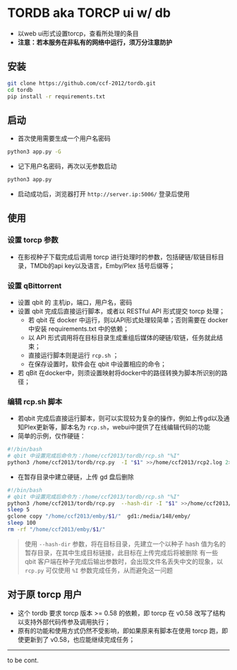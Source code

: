 # TORDB aka TORCP ui w/ db
* 以web ui形式设置torcp，查看所处理的条目
* **注意：若本服务在非私有的网络中运行，须万分注意防护**

## 安装
```sh
git clone https://github.com/ccf-2012/tordb.git
cd tordb
pip install -r requirements.txt
```

## 启动
* 首次使用需要生成一个用户名密码
```sh
python3 app.py -G
```
* 记下用户名密码，再次以无参数启动
```sh
python3 app.py
```
* 启动成功后，浏览器打开 `http://server.ip:5006/` 登录后使用

## 使用
### 设置 torcp 参数
* 在影视种子下载完成后调用 torcp 进行处理时的参数，包括硬链/软链目标目录，TMDb的api key以及语言，Emby/Plex 括号后缀等；

### 设置 qBittorrent 
* 设置 qbit 的 主机ip，端口，用户名，密码
* 设置 qbit 完成后直接运行脚本，或者以 RESTful API 形式提交 torcp 处理；
  * 若 qbit 在 docker 中运行，则以API形式处理较简单；否则需要在 docker 中安装 requirements.txt 中的依赖；
  * 以 API 形式调用将在目标目录生成重组后媒体的硬链/软链，任务就此结束；
  * 直接运行脚本则是运行 `rcp.sh` ；
  * 在保存设置时，软件会在 qbit 中设置相应的命令；
* 若 qBit 在docker中，则须设置映射将docker中的路径转换为脚本所识别的路径；

### 编辑 rcp.sh 脚本
* 若qbit 完成后直接运行脚本，则可以实现较为复杂的操作，例如上传gd以及通知Plex更新等，脚本名为 `rcp.sh`，webui中提供了在线编辑代码的功能
* 简单的示例，仅作硬链：
```sh
#!/bin/bash
# qbit 中设置完成后命令为：/home/ccf2013/tordb/rcp.sh "%I"
python3 /home/ccf2013/tordb/rcp.py  -I "$1" >>/home/ccf2013/rcp2.log 2>>/home/ccf2013/rcp2e.log
```

* 在暂存目录中建立硬链，上传 gd 盘后删除
```sh
#!/bin/bash
# qbit 中设置完成后命令为：/home/ccf2013/tordb/rcp.sh "%I"
python3 /home/ccf2013/tordb/rcp.py  --hash-dir -I "$1" >>/home/ccf2013/rcp2.log 2>>/home/ccf2013/rcp2e.log
sleep 5
gclone copy "/home/ccf2013/emby/$1/"  gd1:/media/148/emby/ 
sleep 100
rm -rf "/home/ccf2013/emby/$1/"
```
> 使用 `--hash-dir` 参数，将在目标目录，先建立一个以种子 hash 值为名的暂存目录，在其中生成目标链接，此目标在上传完成后将被删除
> 有一些 qbit 客户端在种子完成后输出参数时，会出现文件名丢失中文的现象，以 `rcp.py` 可仅使用 `%I` 参数完成任务，从而避免这一问题


## 对于原 torcp 用户
* 这个 tordb 要求 torcp 版本 >= 0.58 的依赖，即 torcp 在 v0.58 改写了结构以支持外部代码传参及调用执行；
* 原有的功能和使用方式仍然不受影响，即如果原来有脚本在使用 torcp 跑，即使更新到了 v0.58，也应能继续完成任务；



---
to be cont.

